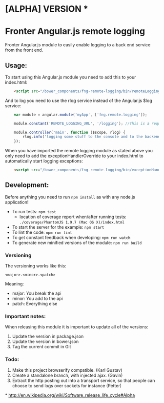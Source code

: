 # [ALPHA] VERSION *

# Fronter Angular.js remote logging

Fronter Angular.js module to easily enable logging to a back end service from the front end.

## Usage:

To start using this Angular.js module you need to add this to your index.html:

```html
    <script src="/bower_components/fng-remote-logging/bin/remoteLoggingModule.min.js"></script>
```

And to log you need to use the rlog service instead of the Angular.js $log service:

```js
    var module = angular.module('myApp', ['fng.remote.logging']);

    module.constant('REMOTE_LOGGING_URL', '/logging'); //This is a requirement for the remote logging module

    module.controller('main', function ($scope, rlog) {
        rlog.info('logging some stuff to the console and to the backend');
    });
```

When you have imported the remote logging module as stated above you only need to add the exceptionHandlerOverride
to your index.html to automatically start logging exceptions:

```html
    <script src="/bower_components/fng-remote-logging/bin/exceptionHandlerOverride.min.js"></script>
```

## Development:

Before anything you need to run `npm install` as with any node.js application!

* To run tests: `npm test`
    * location of coverage report when/after running tests: `./coverage/PhantomJS 1.9.7 (Mac OS X)/index.html`
* To start the server for the example: `npm start`
* To lint the code: `npm run lint`
* To get constant feedback when developing: `npm run watch`
* To generate new minified versions of the module: `npm run build`


### Versioning
The versioning works like this:

    <major>.<minor>.<patch>

Meaning:

* major: You break the api
* minor: You add to the api
* patch: Everything else


### Important notes:

When releasing this module it is important to update all of the versions:

1. Update the version in package.json
2. Update the version in bower.json
3. Tag the current commit in Git

### Todo:

1. Make this project browserify compatible. (Karl Gustav)
2. Create a standalone branch, with injected ajax. (Gavin)
3. Extract the http posting out into a transport service,
   so that people can choose to send logs over sockets for instance (Petter)

\* http://en.wikipedia.org/wiki/Software_release_life_cycle#Alpha
